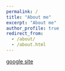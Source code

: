 ```yaml
---
permalink: /
title: "About me"
excerpt: "About me"
author_profile: true
redirect_from:
  - /about/
  - /about.html
---
```


[google site](https://sites.google.com/view/shiliangzuo)
